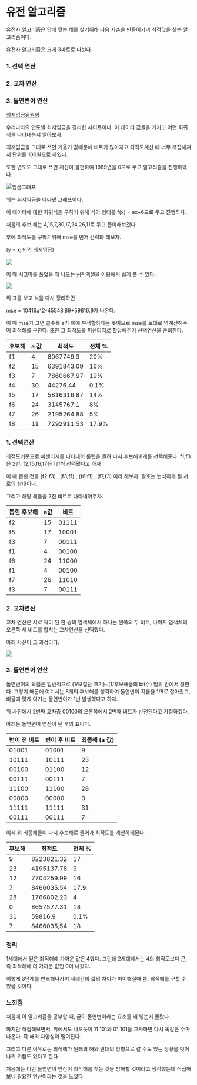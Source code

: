 # 유전 알고리즘

유전자 알고리즘은 답에 맞는 해를 찾기위해 다음 자손을 만들어가며 최적값을 찾는 알고리즘이다.

유전자 알고리즘은 크게 3파트로 나뉜다.

### 1. 선택 연산

### 2.  교차 연산

### 3. 돌연변이 연산



[최저임금위원회](http://minimumwage.go.kr/stat/statMiniStat.jsp)

우리나라의 연도별 최저임금을 정리한 사이트이다. 이 데이터 값들을 가지고 어떤 회귀식을 나타내는지 알아보자.



최저임금을 그대로 쓰면 기울기 값때문에 비트가 많아지고 최적도계산 때 너무 복잡해져서 단위를 100원으로 하였다.

또한 년도도 그대로 쓰면 계산이 불편하여 1989년을 0으로 두고 알고리즘을 진행하였다.



![임금그래프](https://user-images.githubusercontent.com/62462277/85820501-51f00400-b7b1-11ea-93ed-a536694d0714.png)



위는 최저임금을 나타낸 그래프이다. 

이 데이터에 대한 회귀식을 구하기 위해 식의 형태를 f(x) = ax+6으로 두고 진행하자.







처음의 후보 해는 4,15,7,30,17,24,26,11로 두고 풀이해보겠다.



후에 최적도를 구하기위해 mse를 먼저 간략화 해보자.



(y = x<sub>i </sub>년의 최저임금) 

![](https://user-images.githubusercontent.com/62462277/85821929-a5178600-b7b4-11ea-98fc-3d54d294d208.png)




이 때 시그마를 풀었을 때 나오는 y은 엑셀을 이용해서 쉽게 풀 수 있다.

![](https://user-images.githubusercontent.com/62462277/85809359-9d46ea00-b792-11ea-99ee-577a110bd4d8.png)

위 표를 보고 식을 다시 정리하면 

mse = 10416a^2-45548.89+59816.9가 나온다.

이 때 mse가 크면 클수록 a가 해에 부적합하다는 뜻이므로 mse를 토대로 역계산해주어 최적해를 구한다. 또한 그 최적도를 퍼센티지로 할당해주어 선택연산을 준비한다.

| 후보해 | a 값 | 최적도     | 전체 % |
| ------ | ---- | ---------- | ------ |
| f1     | 4    | 8067749.3  | 20%    |
| f2     | 15   | 6391843.09 | 16%    |
| f3     | 7    | 7860667.97 | 19%    |
| f4     | 30   | 44276.44   | 0.1%   |
| f5     | 17   | 5816316.87 | 14%    |
| f6     | 24   | 3145767.1  | 8%     |
| f7     | 26   | 2195264.88 | 5%     |
| f8     | 11   | 7292911.53 | 17.9%  |



### 1. 선택연산

최적도기준으로 퍼센티지를 나타내어 룰렛을 돌려 다시 후보해 8개를 선택해준다. f1,f3은 2번, f2,f5,f6,f7은 1번씩 선택됐다고 하자

이 때 뽑힌 것을 (f2,f3) , (f3,f1) , (f6,f1) , (f7,f3) 이라 해보자. 괄호는 번식하게 될 서로의 상대이다.

그리고 해당 해들을 2진 비트로 나타내어주자.

| 뽑힌 후보해 | a값  | 비트  |
| ----------- | ---- | ----- |
| f2          | 15   | 01111 |
| f5          | 17   | 10001 |
| f3          | 7    | 00111 |
| f1          | 4    | 00100 |
| f6          | 24   | 11000 |
| f1          | 4    | 00100 |
| f7          | 26   | 11010 |
| f3          | 7    | 00111 |



### 2. 교차연산

교차 연산은 서로 짝이 된 한 쌍의 염색체에서 하나는 왼쪽의 두 비트, 나머지 염색체의 오른쪽 세 비트를 합치는 교차연산을 선택했다.

아래 사진이 그 과정이다.



![](https://user-images.githubusercontent.com/62462277/85815935-d720ec00-b7a4-11ea-990f-e67f788cdb92.jpg)



### 3. 돌연변이 연산

돌연변이의 확률은 일반적으로 (1/모집단 크기)~(1/후보해들의 bit수) 범위 안에서 정한다. 그렇기 때문에 여기서는 8개의 후보해를 생각하여 돌연변이 확률을 1/8로 잡아줬고, 비율에 맞게 여기선 돌연변이가 1번 발생했다고 하자.

위 사진에서 2번째 교차중 00100의 오른쪽에서 2번째 비트가 반전된다고 가정하겠다.

아래는 돌연변이 연산이 된 후의 표이다.

| 변이 전 비트 | 변이 후 비트 | 최종해 (a 값) |
| ------------ | ------------ | ------------- |
| 01001        | 01001        | 9             |
| 10111        | 10111        | 23            |
| 00100        | 01100        | 12            |
| 00111        | 00111        | 7             |
| 11100        | 11100        | 28            |
| 00000        | 00000        | 0             |
| 11111        | 11111        | 31            |
| 00111        | 00111        | 7             |



이제 위 최종해들이 다시 후보해로 들어가 최적도를 계산하게된다.

| 후보해 | 최적도     | 전체 % |
| ------ | ---------- | ------ |
| 9      | 8223821.32 | 17     |
| 23     | 4195137.78 | 9      |
| 12     | 7704259.99 | 16     |
| 7      | 8466035.54 | 17.9   |
| 28     | 1766802.23 | 4      |
| 0      | 8657577.31 | 18     |
| 31     | 59816.9    | 0.1%   |
| 7      | 8466035,54 | 18     |



### 정리

1세대에서 얻은 최적해에 가까운 값은 4였다.  그런데 2세대에서는 4의 최적도보다 큰, 즉 최적해에 더 가까운 값인 0이 나왔다.

이렇게 3단계를 반복해나가며 세대간의 값의 차이가 미미해질때 쯤,  최적해를 구할 수 있을 것이다.



### 느낀점

처음에 이 알고리즘을 공부할 때, 굳이 돌연변이라는 요소를 왜 넣는지 몰랐다.

하지만 직접해보면서, 위에서도 나오듯이 11 101와   01 101을 교차하면 다시 똑같은 수가 나온다. 즉 해의 다양성이 떨어진다.

그리고 다른 이유로는 최적해가 원래의 해와 반대의 방향으로 갈 수도 있는 상황을 벗어나기 위함도 있다고 한다. 

처음에는 이런 돌연변이 연산이 최적해를 찾는 것을 방해할 것이라고 생각했는데 직접해보니 필요한 연산이라는 것을 느꼈다.